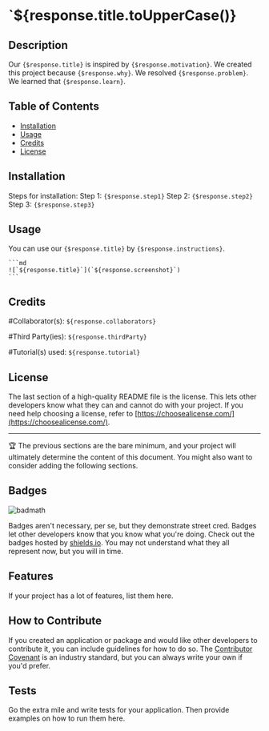 # `${response.title.toUpperCase()}

## Description

Our `{$response.title}` is inspired by `{$response.motivation}`. We created this project because `{$response.why}`. We resolved `{$response.problem}`. We learned that `{$response.learn}`.


## Table of Contents

- [Installation](#installation)
- [Usage](#usage)
- [Credits](#credits)
- [License](#license)

## Installation

Steps for installation:
Step 1: `{$response.step1}`
Step 2: `{$response.step2}`
Step 3: `{$response.step3}`

## Usage

You can use our `{$response.title}` by `{$response.instructions}`.

    ```md
    ![`${response.title}`](`${response.screenshot}`)
    ```

## Credits

#Collaborator(s):
`${response.collaborators}`

#Third Party(ies):
`${response.thirdParty}`

#Tutorial(s) used: 
`${response.tutorial}`

## License

The last section of a high-quality README file is the license. This lets other developers know what they can and cannot do with your project. If you need help choosing a license, refer to [https://choosealicense.com/](https://choosealicense.com/).

---

🏆 The previous sections are the bare minimum, and your project will ultimately determine the content of this document. You might also want to consider adding the following sections.

## Badges

![badmath](https://img.shields.io/github/languages/top/lernantino/badmath)

Badges aren't necessary, per se, but they demonstrate street cred. Badges let other developers know that you know what you're doing. Check out the badges hosted by [shields.io](https://shields.io/). You may not understand what they all represent now, but you will in time.

## Features

If your project has a lot of features, list them here.

## How to Contribute

If you created an application or package and would like other developers to contribute it, you can include guidelines for how to do so. The [Contributor Covenant](https://www.contributor-covenant.org/) is an industry standard, but you can always write your own if you'd prefer.

## Tests

Go the extra mile and write tests for your application. Then provide examples on how to run them here.
